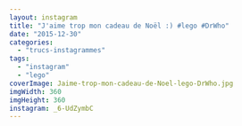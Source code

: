 ```yaml
---
layout: instagram
title: "J'aime trop mon cadeau de Noël :) #lego #DrWho"
date: "2015-12-30"
categories: 
  - "trucs-instagrammes"
tags: 
  - "instagram"
  - "lego"
coverImage: Jaime-trop-mon-cadeau-de-Noel-lego-DrWho.jpg
imgWidth: 360
imgHeight: 360
instagram: _6-UdZymbC
---
```

